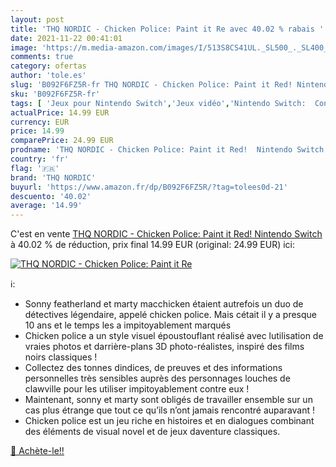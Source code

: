 ```yaml
---
layout: post
title: 'THQ NORDIC - Chicken Police: Paint it Re avec 40.02 % rabais '
date: 2021-11-22 00:41:01
image: 'https://m.media-amazon.com/images/I/513S8CS41UL._SL500_._SL400_.jpg'
comments: true
category: ofertas
author: 'tole.es'
slug: 'B092F6FZ5R-fr THQ NORDIC - Chicken Police: Paint it Red! Nintendo Switch'
sku: 'B092F6FZ5R-fr'
tags: [ 'Jeux pour Nintendo Switch','Jeux vidéo','Nintendo Switch:  Consoles, jeux et accessoires','thq nordic', ]
actualPrice: 14.99 EUR
currency: EUR
price: 14.99
comparePrice: 24.99 EUR
prodname: 'THQ NORDIC - Chicken Police: Paint it Red!  Nintendo Switch '
country: 'fr'
flag: '🇫🇷'
brand: 'THQ NORDIC'
buyurl: 'https://www.amazon.fr/dp/B092F6FZ5R/?tag=tolees0d-21'
descuento: '40.02'
average: '14.99'
---
```


C'est en vente [THQ NORDIC - Chicken Police: Paint it Red!  Nintendo Switch ](https://www.amazon.fr/dp/B092F6FZ5R/?tag=tolees0d-21)  à  40.02 % de réduction, prix final  14.99 EUR (original: 24.99 EUR) ici:

[![THQ NORDIC - Chicken Police: Paint it Re](https://m.media-amazon.com/images/I/513S8CS41UL._SL500_._SL400_.jpg)](https://www.amazon.fr/dp/B092F6FZ5R/?tag=tolees0d-21)

ℹ️:

- Sonny featherland et marty macchicken étaient autrefois un duo de détectives légendaire, appelé chicken police. Mais cétait il y a presque 10 ans et le temps les a impitoyablement marqués
- Chicken police a un style visuel époustouflant réalisé avec lutilisation de vraies photos et darrière-plans 3D photo-réalistes, inspiré des films noirs classiques !
- Collectez des tonnes dindices, de preuves et des informations personnelles très sensibles auprès des personnages louches de clawville pour les utiliser impitoyablement contre eux !
- Maintenant, sonny et marty sont obligés de travailler ensemble sur un cas plus étrange que tout ce qu’ils n’ont jamais rencontré auparavant !
- Chicken police est un jeu riche en histoires et en dialogues combinant des éléments de visual novel et de jeux daventure classiques.

[🛒 Achète-le!!](https://www.amazon.fr/dp/B092F6FZ5R/?tag=tolees0d-21)
